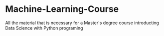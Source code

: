 # Machine-Learning-Course
All the material that is necessary for a Master's degree course introducting Data Science with Python programing
